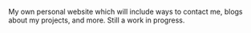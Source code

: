 My own personal website which will include ways to contact me, blogs about my projects, and more. Still a work in progress.
